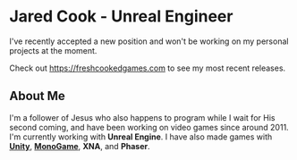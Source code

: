 # Jared Cook - Unreal Engineer
I've recently accepted a new position and won't be working on my personal projects at the moment.

Check out https://freshcookedgames.com to see my most recent releases.

## About Me
I'm a follower of Jesus who also happens to program while I wait for His second coming, and have been working on video games since around 2011. I'm currently working with **Unreal Engine**. I have also made games with [**Unity**](https://store.steampowered.com/app/1693310/Winging_It/), [**MonoGame**](https://store.steampowered.com/app/564080/Metagalactic_Blitz/), **XNA**, and **Phaser**.

